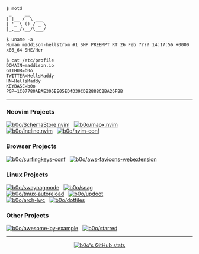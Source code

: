 ```
$ motd
 _     __
| |__ /  \ ___
| '_ \ () / _ \
|_.__/\__/\___/

$ uname -a
Human maddison-hellstrom #1 SMP PREEMPT RT 26 Feb ???? 14:17:56 +0000 x86_64 SHE/Her

$ cat /etc/profile
DOMAIN=maddison.io
GITHUB=b0o
TWITTER=HellsMaddy
HN=HellsMaddy
KEYBASE=b0o
PGP=1C07780ABAE305EE05ED4D39CDB2888C2BA26FBB
```

---

### Neovim Projects

<div float="left">
  <a href="https://github.com/b0o/SchemaStore.nvim"><img src="https://github-readme-stats.vercel.app/api/pin/?username=b0o&repo=SchemaStore.nvim&show_owner=true&v=3" alt="b0o/SchemaStore.nvim"></a>
&nbsp;
  <a href="https://github.com/b0o/mapx.nvim"><img src="https://github-readme-stats.vercel.app/api/pin/?username=b0o&repo=mapx.nvim&show_owner=true&v=3" alt="b0o/mapx.nvim"></a>
&nbsp;
</div>
<div float="left">
  <a href="https://github.com/b0o/incline.nvim"><img src="https://github-readme-stats.vercel.app/api/pin/?username=b0o&repo=incline.nvim&show_owner=true&v=3" alt="b0o/incline.nvim"></a>
&nbsp;
  <a href="https://github.com/b0o/nvim-conf"><img src="https://github-readme-stats.vercel.app/api/pin/?username=b0o&repo=nvim-conf&show_owner=true&v=3" alt="b0o/nvim-conf"></a>
</div>

### Browser Projects

<div float="left">
  <a href="https://github.com/b0o/surfingkeys-conf"><img src="https://github-readme-stats.vercel.app/api/pin/?username=b0o&repo=surfingkeys-conf&show_owner=true&v=3" alt="b0o/surfingkeys-conf"></a>
&nbsp;
  <a href="https://github.com/b0o/aws-favicons-webextension"><img src="https://github-readme-stats.vercel.app/api/pin/?username=b0o&repo=aws-favicons-webextension&show_owner=true&v=3" alt="b0o/aws-favicons-webextension"></a>
&nbsp;
</div>

### Linux Projects

<div float="left">
  <a href="https://github.com/b0o/swaynagmode"><img src="https://github-readme-stats.vercel.app/api/pin/?username=b0o&repo=swaynagmode&show_owner=true&v=3" alt="b0o/swaynagmode"></a>
&nbsp;
  <a href="https://github.com/b0o/snag"><img src="https://github-readme-stats.vercel.app/api/pin/?username=b0o&repo=snag&show_owner=true&v=3" alt="b0o/snag"></a>
&nbsp;
</div>
<div float="left">
  <a href="https://github.com/b0o/tmux-autoreload"><img src="https://github-readme-stats.vercel.app/api/pin/?username=b0o&repo=tmux-autoreload&show_owner=true&v=3" alt="b0o/tmux-autoreload"></a>
&nbsp;
  <a href="https://github.com/b0o/updoot"><img src="https://github-readme-stats.vercel.app/api/pin/?username=b0o&repo=updoot&show_owner=true&v=3" alt="b0o/updoot"></a>
&nbsp;
</div>
<div float="left">
  <a href="https://github.com/b0o/arch-lwc"><img src="https://github-readme-stats.vercel.app/api/pin/?username=b0o&repo=arch-lwc&show_owner=true&v=3" alt="b0o/arch-lwc"></a>
&nbsp;
  <a href="https://github.com/b0o/dotfiles"><img src="https://github-readme-stats.vercel.app/api/pin/?username=b0o&repo=dotfiles&show_owner=true&v=3" alt="b0o/dotfiles"></a>
&nbsp;
</div>

### Other Projects

<div float="left">
  <a href="https://github.com/b0o/awesome-by-example"><img src="https://github-readme-stats.vercel.app/api/pin/?username=b0o&repo=awesome-by-example&show_owner=true&v=3" alt="b0o/awesome-by-example"></a>
&nbsp;
  <a href="https://github.com/b0o/starred"><img src="https://github-readme-stats.vercel.app/api/pin/?username=b0o&repo=starred&show_owner=true&v=3" alt="b0o/starred"></a>
&nbsp;
</div>

---

<div align="center">
  <a href="https://github.com/b0o"><img src="https://github-readme-stats.vercel.app/api?username=b0o&show_icons=true&include_all_commits=true&v=3" alt="b0o's GitHub stats"></a>
</div>
